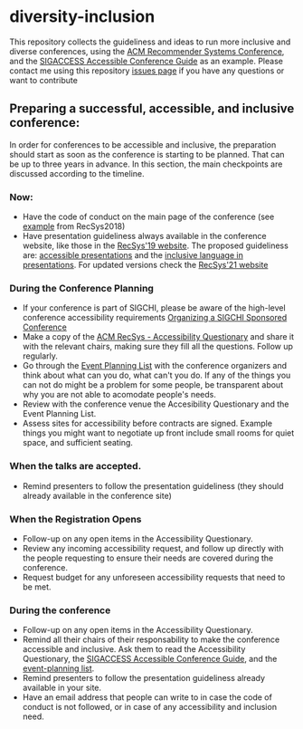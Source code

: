 # diversity-inclusion

This repository collects the guideliness and ideas to run more inclusive and diverse conferences, using the [ACM Recommender Systems Conference](https://recsys.acm.org), and the [SIGACCESS Accessible Conference Guide](http://www.sigaccess.org/welcome-to-sigaccess/resources/accessible-conference-guide/#gathering)  as an example. Please contact me using this repository [issues page](https://github.com/hcorona/diversity-inclusion/issues) if you have any questions or want to contribute


## Preparing a successful, accessible, and inclusive conference: 
In order for conferences to be accessible and inclusive, the preparation should start as soon as the conference is starting to be planned. That can be up to three years in advance. In this section, the main checkpoints are discussed according to the timeline.

### Now: 
- Have the code of conduct on the main page of the conference (see [example](https://recsys.acm.org/recsys18/) from RecSys2018)
- Have presentation guideliness always available in the conference website, like those in the [RecSys'19 website](https://recsys.acm.org/recsys19/presentation-guidelines/). The proposed guideliness are: [accessible  presentations](https://github.com/hcorona/diversity-inclusion/blob/master/accesible-presentations.md) and the [inclusive language in presentations](https://github.com/hcorona/diversity-inclusion/blob/master/inclusive-language-presentations.md). For updated versions check the [RecSys'21 website](https://recsys.acm.org/recsys19/presentation-guidelines/)

### During the Conference Planning
- If your conference is part of SIGCHI, please be aware of the high-level conference accessibility requirements [Organizing a SIGCHI Sponsored Conference](https://sigchi.org/conferences/organizer-resources/organising-a-sigchi-sponsored-or-co-sponsored-conference/#accessibility)
-  Make a copy of the [ACM RecSys - Accessibility Questionary](https://docs.google.com/document/d/12OI9l1XCmC4FxN4RC76HyQojRVGsc1ycFHxkYPv2mnU/edit#heading=h.r034z6gz8810) and share it with the relevant chairs, making sure they fill all the questions. Follow up regularly.
-  Go through the [Event Planning List](https://github.com/hcorona/diversity-inclusion/blob/master/event-planning.md) with the conference organizers and think about what can you do, what can't you do. If any of the things you can not do might be a problem for some people, be transparent about why you are not able to acomodate people's needs. 
- Review with the conference venue the Accesibility Questionary and the Event Planning List. 
- Assess sites for accessibility before contracts are signed. Example things you might want to negotiate up front include small rooms for quiet space, and sufficient seating.



### When the talks are accepted.
- Remind presenters to follow the presentation guideliness (they should already available in the conference site)

### When the Registration Opens 
- Follow-up on any open items in the Accessibility Questionary.
- Review any incoming accessibility request, and follow up directly with the people requesting to ensure their needs are covered during the conference. 
- Request budget for any unforeseen accessibility requests that need to be met. 

### During the conference 
- Follow-up on any open items in the Accessibility Questionary. 
- Remind all their chairs of their responsability to make the conference accessible and inclusive. Ask them to read the Accessibility Questionary, the [SIGACCESS Accessible Conference Guide](http://www.sigaccess.org/welcome-to-sigaccess/resources/accessible-conference-guide/#gathering), and the [event-planning list](https://github.com/hcorona/diversity-inclusion/blob/master/event-planning.md). 
- Remind presenters to follow the presentation guideliness already available in your site.
- Have an email address that people can write to in case the code of conduct is not followed, or in case of any accessibility and inclusion need.

